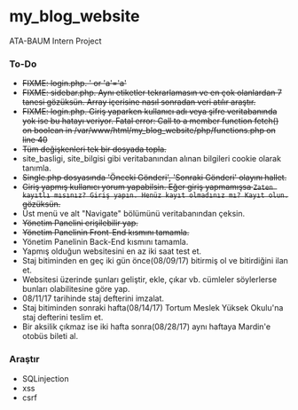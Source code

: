 # my_blog_website
ATA-BAUM Intern Project

### To-Do
+ ~~FIXME: login.php. ' or 'a'='a'~~
+ ~~FIXME: sidebar.php. Aynı etiketler tekrarlamasın ve en çok olanlardan 7 tanesi gözüksün. Array içerisine nasıl sonradan veri atılır araştır.~~
+ ~~FIXME: login.php. Giriş yaparken kullanıcı adı veya şifre veritabanında yok ise bu hatayı veriyor. Fatal error: Call to a member function fetch() on boolean in /var/www/html/my_blog_website/php/functions.php on line 40~~
+ ~~Tüm değişkenleri tek bir dosyada topla.~~
+ site_basligi, site_bilgisi gibi veritabanından alınan bilgileri cookie olarak tanımla.
+ ~~Single.php dosyasında 'Önceki Gönderi', 'Sonraki Gönderi' olayını hallet.~~
+ ~~Giriş yapmış kullanıcı yorum yapabilsin. Eğer giriş yapmamışsa `Zaten kayıtlı mısınız? Giriş yapın. Henüz kayıt olmadınız mı? Kayıt olun.` gözüksün.~~
+ Üst menü ve alt "Navigate" bölümünü veritabanından çeksin.
+ ~~Yönetim Panelini erişilebilir yap.~~
+ ~~Yönetim Panelinin Front-End kısmını tamamla.~~
+ Yönetim Panelinin Back-End kısmını tamamla.
+ Yapmış olduğun websitesini en az iki saat test et.
+ Staj bitiminden en geç iki gün önce(08/09/17) bitirmiş ol ve bitirdiğini ilan et.
+ Websitesi üzerinde şunları geliştir, ekle, çıkar vb. cümleler söylerlerse bunları olabilitesine göre yap.
+ 08/11/17 tarihinde staj defterini imzalat.
+ Staj bitiminden sonraki hafta(08/14/17) Tortum Meslek Yüksek Okulu'na staj defterini teslim et.
+ Bir aksilik çıkmaz ise iki hafta sonra(08/28/17) aynı haftaya Mardin'e otobüs bileti al.

### Araştır
+ SQLinjection
+ xss
+ csrf
